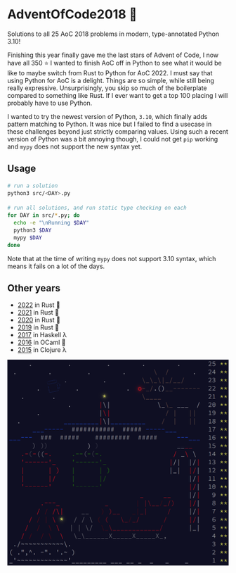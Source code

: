 # AdventOfCode2018 :snake:
Solutions to all 25 AoC 2018 problems in modern, type-annotated Python 3.10!

Finishing this year finally gave me the last stars of Advent of Code, I now have all 350 :star: I wanted to finish AoC off in Python to see what it would be like to maybe switch from Rust to Python for AoC 2022. I must say that using Python for AoC is a delight. Things are so simple, while still being really expressive. Unsurprisingly, you skip so much of the boilerplate compared to something like Rust. If I ever want to get a top 100 placing I will probably have to use Python.

I wanted to try the newest version of Python, `3.10`, which finally adds pattern matching to Python. It was nice but I failed to find a usecase in these challenges beyond just strictly comparing values. Using such a recent version of Python was a bit annoying though, I could not get `pip` working and `mypy` does not support the new syntax yet.

## Usage
```sh
# run a solution
python3 src/<DAY>.py

# run all solutions, and run static type checking on each
for DAY in src/*.py; do
  echo -e "\nRunning $DAY"
  python3 $DAY
  mypy $DAY
done
```

Note that at the time of writing `mypy` does not support 3.10 syntax, which means it fails on a lot of the days.

## Other years
- [2022](https://github.com/AxlLind/AdventOfCode2022/) in Rust :crab:
- [2021](https://github.com/AxlLind/AdventOfCode2021/) in Rust :crab:
- [2020](https://github.com/AxlLind/AdventOfCode2020/) in Rust :crab:
- [2019](https://github.com/AxlLind/AdventOfCode2019/) in Rust :crab:
- [2017](https://github.com/AxlLind/AdventOfCode2017/) in Haskell λ
- [2016](https://github.com/AxlLind/AdventOfCode2016/) in OCaml :camel:
- [2015](https://github.com/AxlLind/AdventOfCode2015/) in Clojure λ

![endscreen](./endscreen.png)

